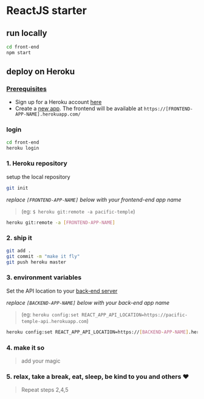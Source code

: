 # ReactJS starter

## run locally

```bash
cd front-end
npm start
```

## deploy on Heroku

### [Prerequisites](https://github.com/mihaelamiches/shipit/blob/master/README.md)

- Sign up for a Heroku account [here](https://signup.heroku.com/)
- Create a [new app](https://dashboard.heroku.com/new-app). The frontend will be available at `https://[FRONTEND-APP-NAME].herokuapp.com/`

### login

```bash
cd front-end
heroku login
```

### 1. Heroku repository

setup the local repository

```bash
git init
```

_replace `[FRONTEND-APP-NAME]` below with your frontend-end app name_
> (eg: `$ heroku git:remote -a pacific-temple`)

```bash
heroku git:remote -a [FRONTEND-APP-NAME]
```

### 2. ship it

```bash
git add .
git commit -m "make it fly"
git push heroku master
```

### 3. environment variables

Set the API location to your [back-end server](https://github.com/mihaelamiches/shipit/blob/master/back-end/README.md)

_replace `[BACKEND-APP-NAME]` below with your back-end app name_
> (eg: `heroku config:set REACT_APP_API_LOCATION=https://pacific-temple-api.herokuapp.com`)

```bash
heroku config:set REACT_APP_API_LOCATION=https://[BACKEND-APP-NAME].herokuapp.com/
```


### 4. make it so

> add your magic

### 5. relax, take a break, eat, sleep, be kind to you and others ❤️

> Repeat steps 2,4,5